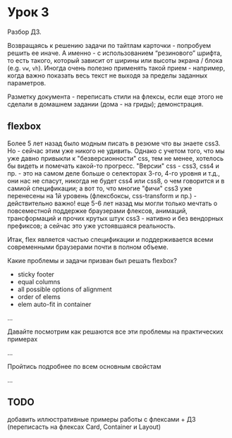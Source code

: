 # Урок 3

Разбор ДЗ.

Возвращаясь к решению задачи по тайтлам карточки - попробуем решить ее иначе. А именно - с использованием “резинового” шрифта, то есть такого, который зависит от ширины или высоты экрана / блока (e.g. `vw`, `vh`). Иногда очень полезно применять такой прием - например, когда важно показать весь текст не выходя за пределы заданных параметров.

Разметку документа - переписать стили на флексы, если еще этого не сделали в домашнем задании (дома - на гриды); демонстрация.

## flexbox

Более 5 лет назад было модным писать в резюме что вы знаете css3. Но - сейчас этим уже никого не удивить. Однако с учетом того, что мы уже давно привыкли к "безверсионности" css, тем не менее, хотелось бы видеть и помечать какой-то прогресс. "Версии" css - css3, css4 и пр. - это на самом деле больше о селекторах 3-го, 4-го уровня и т.д., они нас не спасут, никогда не будет css4 или css8, о чем говорится и в самиой спецификации;
а вот то, что многие "фичи" css3 уже перенесены на 1й уровень (флексбоксы, css-transform и пр.) - действительно важно! еще 5-6 лет назад мы могли только мечтать о повсеместной поддержке браузерами флексов, анимаций, трансформаций и прочих крутых штук css3 - нативно и без вендорных префиксов; а сейчас это уже устоявшаяся реальность.

Итак, flex является частью спецификации и поддерживается всеми современными браузерами почти в полном объеме.

Какие проблемы и задачи призван был решать flexbox?

- sticky footer
- equal columns
- all possible options of alignment
- order of elems
- elem auto-fit in container

...

Давайте посмотрим как решаются все эти проблемы на практических примерах

...

Пройтись подробнее по всем основным свойстам

...

## TODO

добавить иллюстративные примеры работы с флексами + ДЗ (переписасть на флексах Card, Container и Layout)
